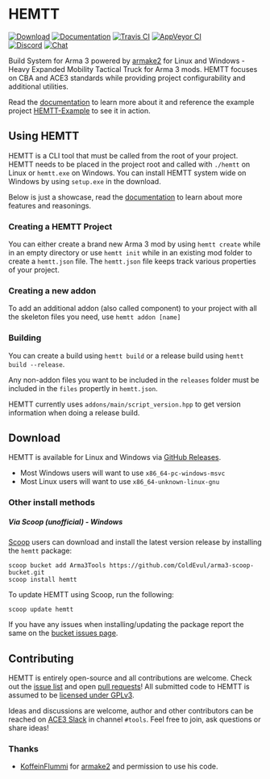 # HEMTT

[![Download](https://img.shields.io/badge/download-latest-orange.svg?style=flat)](https://github.com/synixebrett/HEMTT/releases/latest)
[![Documentation](https://img.shields.io/badge/docs-read-informational.svg)](https://synixebrett.github.io/HEMTT/#/)
[![Travis CI](https://img.shields.io/travis/synixebrett/HEMTT.svg?logo=travis&style=flat)](https://travis-ci.org/synixebrett/HEMTT)
[![AppVeyor CI](https://img.shields.io/appveyor/ci/synixebrett/HEMTT.svg?logo=appveyor&style=flat)](https://ci.appveyor.com/project/synixebrett/HEMTT)  
[![Discord](https://img.shields.io/badge/discord-7289DA)](https://discord.gg/VcDf42t)
[![Chat](https://slackin.ace3mod.com/badge.svg?style=flat&label=ACE3%20Slack%20%23tools)](https://slackin.ace3mod.com)

Build System for Arma 3 powered by [armake2](https://github.com/KoffeinFlummi/armake2) for Linux and Windows - Heavy Expanded Mobility Tactical Truck for Arma 3 mods. HEMTT focuses on CBA and ACE3 standards while providing project configurability and additional utilities.

Read the [documentation](https://synixebrett.github.io/HEMTT) to learn more about it and reference the example project [HEMTT-Example](https://github.com/synixebrett/HEMTT-Example) to see it in action.


## Using HEMTT

HEMTT is a CLI tool that must be called from the root of your project. HEMTT needs to be placed in the project root and called with `./hemtt` on Linux or `hemtt.exe` on Windows. You can install HEMTT system wide on Windows by using `setup.exe` in the download.

Below is just a showcase, read the [documentation](https://synixebrett.github.io/HEMTT) to learn about more features and reasonings.

### Creating a HEMTT Project

You can either create a brand new Arma 3 mod by using `hemtt create` while in an empty directory or use `hemtt init` while in an existing mod folder to create a `hemtt.json` file. The `hemtt.json` file keeps track various properties of your project.

### Creating a new addon

To add an additional addon (also called component) to your project with all the skeleton files you need, use `hemtt addon [name]`

### Building

You can create a build using `hemtt build` or a release build using `hemtt build --release`.

Any non-addon files you want to be included in the `releases` folder must be included in the `files` propertly in `hemtt.json`.

HEMTT currently uses `addons/main/script_version.hpp` to get version information when doing a release build.


## Download

HEMTT is available for Linux and Windows via [GitHub Releases](https://github.com/synixebrett/HEMTT/releases/latest).
- Most Windows users will want to use `x86_64-pc-windows-msvc`
- Most Linux users will want to use `x86_64-unknown-linux-gnu`

### Other install methods
##### Via Scoop (unofficial) - Windows
[Scoop](https://scoop.sh/) users can download and install the latest version release by installing the `hemtt` package:
```
scoop bucket add Arma3Tools https://github.com/ColdEvul/arma3-scoop-bucket.git
scoop install hemtt
```
To update HEMTT using Scoop, run the following:
```
scoop update hemtt
```
If you have any issues when installing/updating the package report the same on the [bucket issues page](https://github.com/ColdEvul/arma3-scoop-bucket/issues).

## Contributing

HEMTT is entirely open-source and all contributions are welcome. Check out the [issue list](https://github.com/synixebrett/HEMTT/issues) and open [pull requests](https://github.com/synixebrett/HEMTT/pulls)! All submitted code to HEMTT is assumed to be [licensed under GPLv3](https://github.com/synixebrett/HEMTT/blob/master/LICENSE).

Ideas and discussions are welcome, author and other contributors can be reached on [ACE3 Slack](https://slackin.ace3mod.com) in channel `#tools`. Feel free to join, ask questions or share ideas!

### Thanks

- [KoffeinFlummi](https://github.com/KoffeinFlummi) for [armake2](https://github.com/KoffeinFlummi/armake2) and permission to use his code.
